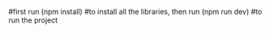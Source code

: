 #first run 
(npm install) 
#to install all the libraries, then run 
(npm run dev)
#to run the project
